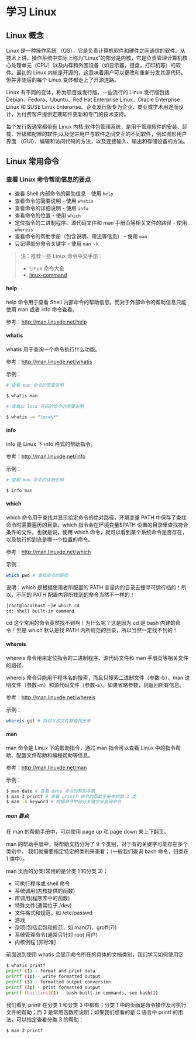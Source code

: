 # 学习 Linux

## Linux 概念

Linux 是一种操作系统 （OS），它是负责计算机软件和硬件之间通信的软件。从技术上讲，操作系统中实际上称为“Linux”的部分是内核，它是负责管理计算机核心处理单元（CPU）以及内存和外围设备（如显示器，键盘，打印机等）的软件。最初的 Linux 内核是开源的，这意味着用户可以更改和重新分发其源代码。但并非随后的每个 Linux 变体都走上了开源道路。

Linux 有不同的变体，称为项目或发行版。一些流行的 Linux 发行版包括 Debian、Fedora、Ubuntu、Red Hat Enterprise Linux、Oracle Enterprise Linux 和 SUSE Linux Enterprise。企业发行版专为企业、商业或学术用途而设计，为付费客户提供定期软件更新和专门的技术支持。

每个发行版通常都带有 Linux 内核;软件包管理系统，是用于管理软件的安装、卸载、升级和配置的软件;以及促进用户与软件之间交互的不同软件，例如图形用户界面 （GUI）、编辑和访问代码的方法，以及连接输入、输出和存储设备的方法。

## Linux 常用命令

### 查看 Linux 命令帮助信息的要点

- 查看 Shell 内部命令的帮助信息 - 使用 `help`
- 查看命令的简要说明 - 使用 `whatis`
- 查看命令的详细说明 - 使用 `info`
- 查看命令的位置 - 使用 `which`
- 定位指令的二进制程序、源代码文件和 man 手册页等相关文件的路径 - 使用 `whereis`
- 查看命令的帮助手册（包含说明、用法等信息） - 使用 `man`
- 只记得部分命令关键字 - 使用 `man -k`

> 注：推荐一些 Linux 命令中文手册：
>
> - Linux 命令大全
> - [linux-command](https://github.com/jaywcjlove/linux-command)

#### help

help 命令用于查看 Shell 内部命令的帮助信息。而对于外部命令的帮助信息只能使用 man 或者 info 命令查看。

参考：http://man.linuxde.net/help

#### whatis

whatis 用于查询一个命令执行什么功能。

参考：http://man.linuxde.net/whatis

示例：

```sh
# 查看 man 命令的简要说明

$ whatis man

# 查看以 loca 开拓的命令的简要说明

$ whatis -w "loca\*"
```

#### info

info 是 Linux 下 info 格式的帮助指令。

参考：http://man.linuxde.net/info

示例：

```sh
# 查看 man 命令的详细说明

$ info man
```

#### which

which 命令用于查找并显示给定命令的绝对路径，环境变量 PATH 中保存了查找命令时需要遍历的目录。which 指令会在环境变量$PATH 设置的目录里查找符合条件的文件。也就是说，使用 which 命令，就可以看到某个系统命令是否存在，以及执行的到底是哪一个位置的命令。

参考：http://man.linuxde.net/which

示例：

```sh
which pwd # 查找命令的路径
```

说明：which 是根据使用者所配置的 PATH 变量内的目录去搜寻可运行档的！所以，不同的 PATH 配置内容所找到的命令当然不一样的！

```sh
[root@localhost ~]# which cd
cd: shell built-in command
```

cd 这个常用的命令竟然找不到啊！为什么呢？这是因为 cd 是 bash 内建的命令！但是 which 默认是找 PATH 内所规范的目录，所以当然一定找不到的！

#### whereis

whereis 命令用来定位指令的二进制程序、源代码文件和 man 手册页等相关文件的路径。

whereis 命令只能用于程序名的搜索，而且只搜索二进制文件（参数-b）、man 说明文件（参数-m）和源代码文件（参数-s）。如果省略参数，则返回所有信息。

参考：http://man.linuxde.net/whereis

示例：

```sh
whereis git # 将相关的文件都查找出来
```

#### man

man 命令是 Linux 下的帮助指令，通过 man 指令可以查看 Linux 中的指令帮助、配置文件帮助和编程帮助等信息。

参考：http://man.linuxde.net/man

示例：

```sh
$ man date # 查看 date 命令的帮助手册
$ man 3 printf # 查看 printf 命令的帮助手册中的第 3 类
$ man -k keyword # 根据命令中部分关键字来查询命令
```

##### man 要点

在 man 的帮助手册中，可以使用 page up 和 page down 来上下翻页。

man 的帮助手册中，将帮助文档分为了 9 个类别，对于有的关键字可能存在多个类别中， 我们就需要指定特定的类别来查看；（一般我们查询 bash 命令，归类在 1 类中）。

man 页面的分类(常用的是分类 1 和分类 3)：

- 可执行程序或 shell 命令
- 系统调用(内核提供的函数)
- 库调用(程序库中的函数)
- 特殊文件(通常位于 /dev)
- 文件格式和规范，如 /etc/passwd
- 游戏
- 杂项(包括宏包和规范，如 man(7)，groff(7))
- 系统管理命令(通常只针对 root 用户)
- 内核例程 [非标准]

前面说到使用 whatis 会显示命令所在的具体的文档类别，我们学习如何使用它

```sh
$ whatis printf
printf (1) - format and print data
printf (1p) - write formatted output
printf (3) - formatted output conversion
printf (3p) - print formatted output
printf [builtins](1) - bash built-in commands, see bash(1)
```

我们看到 printf 在分类 1 和分类 3 中都有；分类 1 中的页面是命令操作及可执行文件的帮助；而 3 是常用函数库说明；如果我们想看的是 C 语言中 printf 的用法，可以指定查看分类 3 的帮助：

```sh
$ man 3 printf
```
